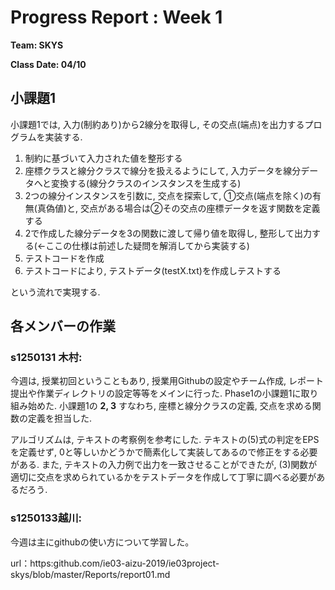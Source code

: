 # Progress Report : Week 1

**Team: SKYS**

**Class Date: 04/10**

## 小課題1

小課題1では, 入力(制約あり)から2線分を取得し, その交点(端点)を出力するプログラムを実装する.

1. 制約に基づいて入力された値を整形する
2. 座標クラスと線分クラスで線分を扱えるようにして, 入力データを線分データへと変換する(線分クラスのインスタンスを生成する)
3. 2つの線分インスタンスを引数に, 交点を探索して, ①交点(端点を除く)の有無(真偽値)と, 交点がある場合は②その交点の座標データを返す関数を定義する
4. 2で作成した線分データを3の関数に渡して帰り値を取得し, 整形して出力する(←ここの仕様は前述した疑問を解消してから実装する)
5. テストコードを作成
6. テストコードにより, テストデータ(testX.txt)を作成しテストする

という流れで実現する.


## 各メンバーの作業

### s1250131 木村:
今週は, 授業初回ということもあり, 授業用Githubの設定やチーム作成, レポート提出や作業ディレクトリの設定等等をメインに行った.
Phase1の小課題1に取り組み始めた.
小課題1の **2, 3** すなわち, 座標と線分クラスの定義, 交点を求める関数の定義を担当した.

アルゴリズムは, テキストの考察例を参考にした.
テキストの(5)式の判定をEPSを定義せず, 0と等しいかどうかで簡素化して実装してあるので修正をする必要がある.
また, テキストの入力例で出力を一致させることができたが, (3)関数が適切に交点を求められているかをテストデータを作成して丁寧に調べる必要があるだろう.


### s1250133越川:
今週は主にgithubの使い方について学習した。


url：https:github.com/ie03-aizu-2019/ie03project-skys/blob/master/Reports/report01.md
